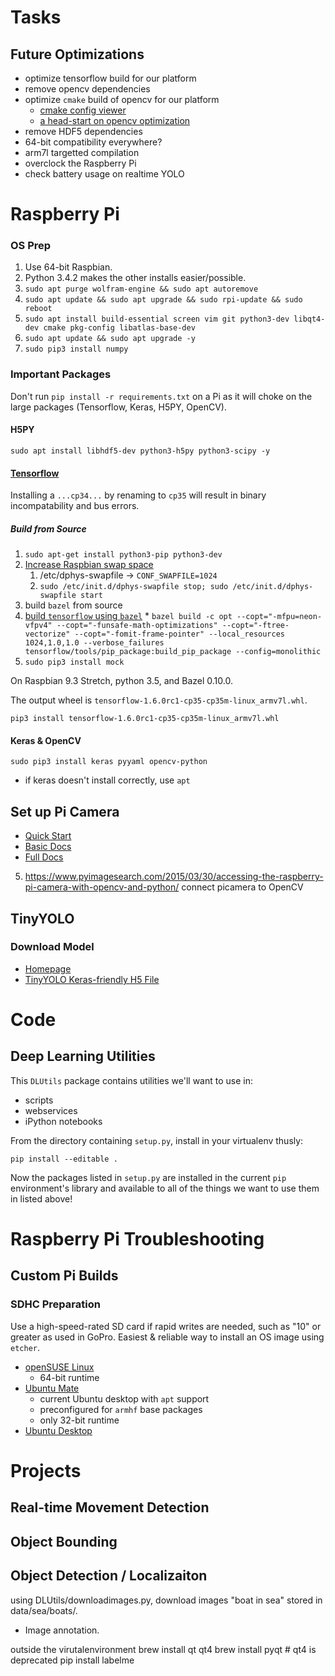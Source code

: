 # Tasks


## Future Optimizations

  * optimize tensorflow build for our platform
  * remove opencv dependencies
  * optimize `cmake` build of opencv for our platform
    * [cmake config viewer](https://stackoverflow.com/a/42945360/1949791)
    * [a head-start on opencv optimization](http://amritamaz.net/blog/opencv-config)
  * remove HDF5 dependencies
  * 64-bit compatibility everywhere?
  * arm7l targetted compilation
  * overclock the Raspberry Pi
  * check battery usage on realtime YOLO

# Raspberry Pi

### OS Prep

  1. Use 64-bit Raspbian. 
  2. Python 3.4.2 makes the other installs easier/possible.
  3. `sudo apt purge wolfram-engine && sudo apt autoremove`
  3. `sudo apt update && sudo apt upgrade && sudo rpi-update && sudo reboot`
  4. `sudo apt install build-essential screen vim git python3-dev libqt4-dev cmake pkg-config libatlas-base-dev`
  5. `sudo apt update && sudo apt upgrade -y`
  6. `sudo pip3 install numpy`

### Important Packages

Don't run `pip install -r requirements.txt` on a Pi as it will choke on the large packages (Tensorflow, Keras, H5PY, OpenCV).

#### H5PY

    sudo apt install libhdf5-dev python3-h5py python3-scipy -y

#### [Tensorflow](https://github.com/samjabrahams/tensorflow-on-raspberry-pi/blob/master/GUIDE.md)

Installing a `...cp34...` by renaming to `cp35` will result in binary incompatability and bus errors.

##### Build from Source

  1. `sudo apt-get install python3-pip python3-dev`
  2. [Increase Raspbian swap space](https://www.bitpi.co/2015/02/11/how-to-change-raspberry-pis-swapfile-size-on-rasbian/)
      1. /etc/dphys-swapfile -> `CONF_SWAPFILE=1024`
      2. `sudo /etc/init.d/dphys-swapfile stop; sudo /etc/init.d/dphys-swapfile start`
  3. build `bazel` from source 
  4. [build `tensorflow` using `bazel`](https://www.tensorflow.org/install/install_sources)
    * `bazel build -c opt --copt="-mfpu=neon-vfpv4" --copt="-funsafe-math-optimizations" --copt="-ftree-vectorize" --copt="-fomit-frame-pointer" --local_resources 1024,1.0,1.0 --verbose_failures tensorflow/tools/pip_package:build_pip_package --config=monolithic`
  5. `sudo pip3 install mock`


On Raspbian 9.3 Stretch, python 3.5, and Bazel 0.10.0.

The output wheel is `tensorflow-1.6.0rc1-cp35-cp35m-linux_armv7l.whl`.

`pip3 install tensorflow-1.6.0rc1-cp35-cp35m-linux_armv7l.whl` 

#### Keras & OpenCV

    sudo pip3 install keras pyyaml opencv-python

  * if keras doesn't install correctly, use `apt`


## Set up Pi Camera

  * [Quick Start](https://projects.raspberrypi.org/en/projects/getting-started-with-picamera)
  * [Basic Docs](https://www.raspberrypi.org/documentation/usage/camera/python/README.md)
  * [Full Docs](http://picamera.readthedocs.io/en/release-1.13/recipes2.html)

  5. https://www.pyimagesearch.com/2015/03/30/accessing-the-raspberry-pi-camera-with-opencv-and-python/ connect picamera to OpenCV


## TinyYOLO

### Download Model

  * [Homepage](https://pjreddie.com/darknet/yolo/)
  * [TinyYOLO Keras-friendly H5 File](https://drive.google.com/open?id=1zm4diNjmf1-MOwFTQ8QhPrBSpQHJ1JM5)

# Code

## Deep Learning Utilities

This `DLUtils` package contains utilities we'll want to use in:

  * scripts
  * webservices
  * iPython notebooks

From the directory containing `setup.py`, install in your virtualenv thusly:

    pip install --editable .

Now the packages listed in `setup.py` are installed in the current `pip` environment's library and available to all of the things we want to use them in listed above!

# Raspberry Pi Troubleshooting

## Custom Pi Builds

### SDHC Preparation

Use a high-speed-rated SD card if rapid writes are needed, such as "10" or greater as used in GoPro.
Easiest & reliable way to install an OS image using `etcher`.

  * [openSUSE Linux](https://en.opensuse.org/HCL:Raspberry_Pi3)
    * 64-bit runtime
  * [Ubuntu Mate](https://ubuntu-mate.org/raspberry-pi/)
    - current Ubuntu desktop with `apt` support
    - preconfigured for `armhf` base packages
    * only 32-bit runtime
  * [Ubuntu Desktop](https://www.ubuntu.com/download)

# Projects

## Real-time Movement Detection

## Object Bounding

## Object Detection / Localizaiton

using DLUtils/downloadimages.py, download images "boat in sea"
stored in data/sea/boats/.

* Image annotation.

outside the virutalenvironment
brew install qt qt4 
brew install pyqt  # qt4 is deprecated
pip install labelme


